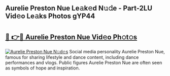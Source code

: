 ## Aurelie Preston Nue Le𝚊k𝚎d N𝚞𝚍e - Part-2LU Vid𝚎o Le𝚊ks Photos gYP44

# <h2><a href="http://fb2ugj.evod.top/?m=Aurelie+Preston+Nue">🔗 👉🔴 Aurelie Preston Nue Vid𝚎o Ph𝚘t𝚘s</a></h2>

[![Aurelie Preston Nue N𝚞d𝚎s](https://i.imgur.com/8V9OHl7.gif)](http://fb2ugj.evod.top/?m=Aurelie+Preston+Nue)
Social media personality Aurelie Preston Nue, famous for sharing lifestyle and dance content, including dance performances and vlogs. Public figures Aurelie Preston Nue are often seen as symbols of hope and inspiration. 
